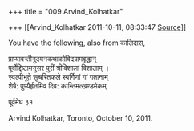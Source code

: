 +++
title = "009 Arvind_Kolhatkar"

+++
[[Arvind_Kolhatkar	2011-10-11, 08:33:47 [Source](https://groups.google.com/g/samskrita/c/Gt6RpF_OdiA)]]



You have the following, also from कालिदास,

प्राप्यावन्तीनुदयनकथाकोविदग्रामवृद्धान्  
पूर्वोद्दिष्टामनुसर पुरीं श्रीविशालां विशालाम् ।  
स्वल्पीभूते सुचरितफले स्वर्गिणां गां गतानाम्  
शेषै: पुण्यैर्हृतमिव दिव: कान्तिमत्खण्डमेकम्

पूर्वमेघ ३१

Arvind Kolhatkar, Toronto, October 10, 2011.

